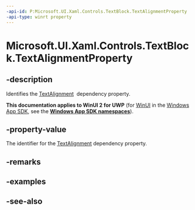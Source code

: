 ```yaml
---
-api-id: P:Microsoft.UI.Xaml.Controls.TextBlock.TextAlignmentProperty
-api-type: winrt property
---
```


<!-- Property syntax
public Windows.UI.Xaml.DependencyProperty TextAlignmentProperty { get; }
-->

# Microsoft.UI.Xaml.Controls.TextBlock.TextAlignmentProperty

## -description
Identifies the [TextAlignment](textblock_textalignment.md)  dependency property.

**This documentation applies to WinUI 2 for UWP** (for [WinUI](/windows/apps/winui/winui3/) in the [Windows App SDK](/windows/apps/windows-app-sdk/), see the **[Windows App SDK namespaces](/windows/windows-app-sdk/api/winrt/)**).

## -property-value
The identifier for the [TextAlignment](textblock_textalignment.md) dependency property.

## -remarks

## -examples

## -see-also
